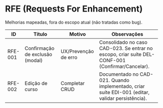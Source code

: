# RFE (Requests For Enhancement)

Melhorias mapeadas, fora do escopo atual (não tratadas como bug).

| ID | Título | Motivo | Observações |
|---|---|---|---|
| RFE-001 | Confirmação de exclusão (modal) | UX/Prevenção de erro | Consolidado no caso CAD-023. Se entrar no escopo, criar suíte DEL-CONF-001 (Confirmar/Cancelar). |
| RFE-002 | Edição de curso | Completar CRUD | Documentado no CAD-021. Quando implementado, criar suíte EDI-001 (editar, validar persistência). |
